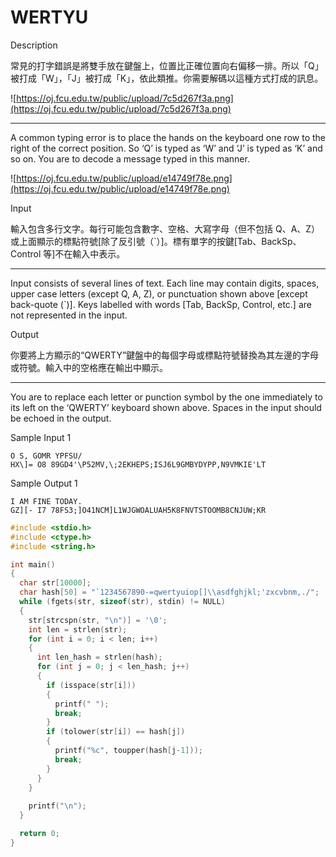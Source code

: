# WERTYU

Description

常見的打字錯誤是將雙手放在鍵盤上，位置比正確位置向右偏移一排。所以「Q」被打成「W」，「J」被打成「K」，依此類推。你需要解碼以這種方式打成的訊息。

![https://oj.fcu.edu.tw/public/upload/7c5d267f3a.png](https://oj.fcu.edu.tw/public/upload/7c5d267f3a.png)

- ------------------------------------------------------------------------------

A common typing error is to place the hands on the keyboard one row to the right of the correct position. So ‘Q’ is typed as ‘W’ and ‘J’ is typed as ‘K’ and so on. You are to decode a message typed in this manner.

![https://oj.fcu.edu.tw/public/upload/e14749f78e.png](https://oj.fcu.edu.tw/public/upload/e14749f78e.png)

Input

輸入包含多行文字。每行可能包含數字、空格、大寫字母（但不包括 Q、A、Z）或上面顯示的標點符號[除了反引號（`）]。標有單字的按鍵[Tab、BackSp、Control 等]不在輸入中表示。

- ------------------------------------------------------------------------------

Input consists of several lines of text. Each line may contain digits, spaces, upper case letters (except Q, A, Z), or punctuation shown above [except back-quote (`)]. Keys labelled with words [Tab, BackSp, Control, etc.] are not represented in the input.

Output

你要將上方顯示的“QWERTY”鍵盤中的每個字母或標點符號替換為其左邊的字母或符號。輸入中的空格應在輸出中顯示。

- ------------------------------------------------------------------------------

You are to replace each letter or punction symbol by the one immediately to its left on the ‘QWERTY’ keyboard shown above. Spaces in the input should be echoed in the output.

Sample Input 1

```
O S, GOMR YPFSU/
HX\]= O8 89GD4'\P52MV,\;2EKHEPS;ISJ6L9GMBYDYPP,N9VMKIE'LT
```

Sample Output 1

```
I AM FINE TODAY.
GZ][- I7 78FS3;]O41NCM]L1WJGWOALUAH5K8FNVTSTOOMB8CNJUW;KR
```

```c
#include <stdio.h>
#include <ctype.h>
#include <string.h>

int main()
{
  char str[10000];
  char hash[50] = "`1234567890-=qwertyuiop[]\\asdfghjkl;'zxcvbnm,./";
  while (fgets(str, sizeof(str), stdin) != NULL)
  {
    str[strcspn(str, "\n")] = '\0';
    int len = strlen(str);
    for (int i = 0; i < len; i++)
    {
      int len_hash = strlen(hash);
      for (int j = 0; j < len_hash; j++)
      {
        if (isspace(str[i]))
        {
          printf(" ");
          break;
        }
        if (tolower(str[i]) == hash[j])
        {
          printf("%c", toupper(hash[j-1]));
          break;
        }
      }
    }
    
    printf("\n");
  }

  return 0;
}

```